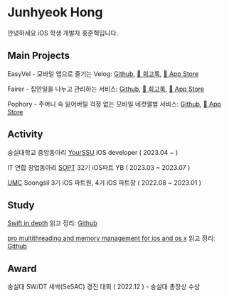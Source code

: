 # Junhyeok Hong

안녕하세요 iOS 학생 개발자 홍준혁입니다.

## Main Projects

EasyVel - 모바일 앱으로 즐기는 Velog: [Github](https://github.com/SSUDevelog/EasyVel-iOS), [📄 회고록](https://preyhong.tistory.com/m/16), [🍎 App Store](https://apps.apple.com/kr/app/%EC%9D%B4%EC%A7%80%EB%B2%A8-easyvel/id6448953485)

Fairer - 집안일을 나누고 관리하는 서비스: [Github](https://github.com/fairer-iOS/fairer-iOS), [📄 회고록](https://preyhong.tistory.com/m/19), [🍎 App Store](https://apps.apple.com/kr/app/%ED%8E%98%EC%96%B4%EB%9F%AC-fairer/id6451104062)

Pophory - 주머니 속 잃어버릴 걱정 없는 모바일 네컷앨범 서비스: [Github](https://github.com/TeamPophory/pophory-iOS), [🍎 App Store](https://apps.apple.com/kr/app/pophory/id6451004060)

## Activity

숭실대학교 중앙동아리 [YourSSU](https://intro.yourssu.com/) iOS developer ( 2023.04 ~ )

IT 연합 창업동아리 [SOPT](https://sopt.org) 32기 iOS파트 YB ( 2023.03 ~ 2023.07 )

[UMC](https://www.makeus.in/umc) Soongsil 3기 iOS 파트원, 4기 iOS 파트장 ( 2022.08 ~ 2023.01 )    

## Study

[Swift in depth](https://www.manning.com/books/swift-in-depth) 읽고 정리: [Github](https://github.com/hongjunehuke/SwiftInDepth)

[pro multithreading and memory management for ios and os x](https://www.amazon.com/Pro-Multithreading-Memory-Management-iOS/dp/1430241160) 읽고 정리: [Github](https://github.com/hongjunehuke/pro-multithreading-and-memory-management-for-ios-and-os-x)

## Award

숭실대 SW/DT 새싹(SeSAC) 경진 대회 ( 2022.12 ) - 숭실대 총장상 수상
